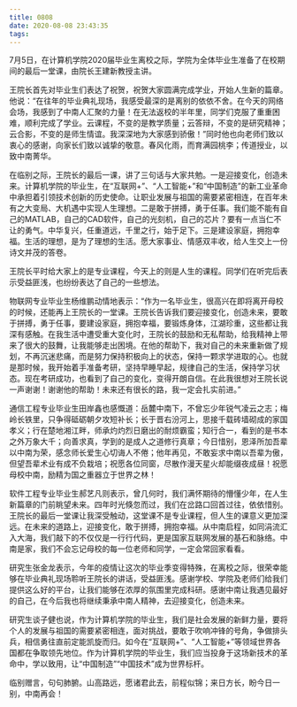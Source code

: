 ```yaml
---
title: 0808
date: 2020-08-08 23:43:35
tags:
---
```

7月5日，在计算机学院2020届毕业生离校之际，学院为全体毕业生准备了在校期间的最后一堂课，由院长王建新教授主讲。

王院长首先对毕业生们表达了祝贺，祝贺大家圆满完成学业，开始人生新的篇章。他说：“在往年的毕业典礼现场，我感受最深的是离别的依依不舍。在今天的网络会场，我感到了中南人汇聚的力量！在无法返校的半年里，同学们克服了重重困难，顺利完成了学业。云课程，不变的是教学质量；云答辩，不变的是研究精神；云合影，不变的是师生情谊。我深深地为大家感到骄傲！”同时他也向老师们致以衷心的感谢，向家长们致以诚挚的敬意。春风化雨，而育满园桃李；传道授业，以致中南菁华。


<!-- more -->



在临别之际，王院长的最后一课，讲了三句话与大家共勉。一是迎接变化，创造未来。计算机学院的毕业生，在“互联网+”、“人工智能+”和“中国制造”的新工业革命中承担着引领技术创新的历史使命。让职业发展与祖国的需要紧密相连，在百年未有之大变局、大机遇中实现人生理想。二是敢于拼搏，勇于任事。我们能不能有自己的MATLAB，自己的CAD软件，自己的光刻机，自己的芯片？要有一点当仁不让的勇气。中华复兴，任重道远，千里之行，始于足下。三是建设家庭，拥抱幸福。生活的理想，是为了理想的生活。愿大家事业、情感双丰收，给人生交上一份诗文并茂的答卷。

王院长平时给大家上的是专业课程，今天上的则是人生的课程。同学们在听完后表示受益匪浅，也纷纷表达了自己的一些想法。

物联网专业毕业生杨维鹏动情地表示：“作为一名毕业生，很高兴在即将离开母校的时候，还能再上王院长的一堂课。王院长告诉我们要迎接变化，创造未来，要敢于拼搏，勇于任事，要建设家庭，拥抱幸福，要锻炼身体，江湖珍重，这些都让我深有感触。在我生活中遭受重大变化时，王院长的鼓励和无私帮助，给我精神上带来了很大的鼓舞，让我能够走出困境。在他的帮助下，我对自己的未来重新做了规划，不再沉迷悲痛，而是努力保持积极向上的状态，保持一颗求学进取的心。也就是那时候，我开始着手准备考研，坚持早睡早起，规律自己的生活，保持学习状态。现在考研成功，也看到了自己的变化，变得开朗自信。在此我很想对王院长说一声谢谢！谢谢他的帮助！未来还有很长的路，我一定会扎实前进。”

通信工程专业毕业生田岸鑫也感慨道：岳麓中南下，不曾忘少年锐气凌云之志；梅岭长铁里，只争得砥砺朝夕攻短补长；长于晋右汾河上，思接千载砖墙砌成的家国孝义；行在楚地湘江畔，师承灼灼烈日磨出的耐烦霸蛮；知行合一，看到的是书本之外万象大千；向善求真，学到的是成人之道修行真章；今日惜别，恩泽所加吾辈以中南为荣，感念师长爱生心切诲人不倦；他年再见，不敢妄求中南以吾辈为傲，但望吾辈术业有成不负栽培；祝愿各位同窗，尽散作漫天星火却能缀夜成昼！祝愿母校中南，励精为国之重器立于世界之林！

软件工程专业毕业生郝艺凡则表示，曾几何时，我们满怀期待的懵懂少年，在人生新篇章的门前眺望未来。四年时光倏忽而过，我们在岔路口回首过往，依依惜别。王院长的最后一堂课让我深受触动，这堂课不是专业课程，但人生的课意义更加深远。在未来的道路上，迎接变化，敢于拼搏，拥抱幸福。从中南启程，如同涓流汇入大海，我们敲下的不仅仅是一行行代码，更是国家互联网发展的基石和脉络。中南是家，我们不会忘记母校的每一位老师和同学，一定会常回家看看。

研究生张金龙表示，今年的疫情让这次的毕业季变得特殊，在离校之际，很荣幸能够在毕业典礼现场聆听王院长的讲话，受益匪浅。感谢学校、学院及老师们给我们提供这么好的平台，让我们能够在浓厚的氛围里完成科研。感谢中南让我遇见最好的自己，在今后我也将继续秉承中南人精神，去迎接变化，创造未来。

研究生谈子健也说，作为计算机学院的毕业生，我们是社会发展的新鲜力量，要将个人的发展与祖国的需要紧密相连，面对挑战，要敢于吹响冲锋的号角，争做排头兵，相信勇往直前定能凯旋而归。如今在“互联网+”、“人工智能+”等领域世界各国都在争取领先地位。作为计算机学院的毕业生，我们应当投身于这场新技术的革命中，学以致用，让“中国制造”“中国技术”成为世界标杆。

临别赠言，句句肺腑。山高路远，愿诸君此去，前程似锦；来日方长，盼今日一别，中南再会！
